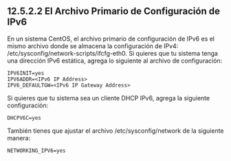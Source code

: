 ## 12.5.2.2 El Archivo Primario de Configuración de IPv6
En un sistema CentOS, el archivo primario de configuración de IPv6 es el mismo archivo donde se almacena la configuración de IPv4: /etc/sysconfig/network-scripts/ifcfg-eth0. Si quieres que tu sistema tenga una dirección IPv6 estática, agrega lo siguiente al archivo de configuración:

```shell
IPV6INIT=yes
IPV6ADDR=<IPv6 IP Address>
IPV6_DEFAULTGW=<IPv6 IP Gateway Address>
```
Si quieres que tu sistema sea un cliente DHCP IPv6, agrega la siguiente configuración:

```shell
DHCPV6C=yes
```
También tienes que ajustar el archivo /etc/sysconfig/network de la siguiente manera:

```shell
NETWORKING_IPV6=yes
```